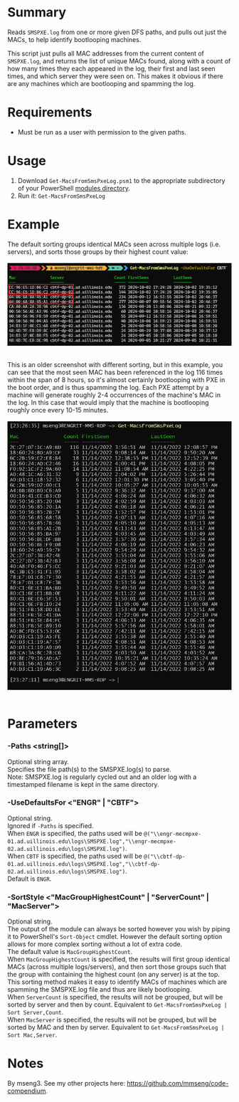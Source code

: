 # Summary
Reads `SMSPXE.log` from one or more given DFS paths, and pulls out just the MACs, to help identify bootlooping machines.  

This script just pulls all MAC addresses from the current content of `SMSPXE.log`, and returns the list of unique MACs found, along with a count of how many times they each appeared in the log, their first and last seen times, and which server they were seen on. This makes it obvious if there are any machines which are bootlooping and spamming the log.  

# Requirements
- Must be run as a user with permission to the given paths.

# Usage
1. Download `Get-MacsFromSmsPxeLog.psm1` to the appropriate subdirectory of your PowerShell [modules directory](https://github.com/engrit-illinois/how-to-install-a-custom-powershell-module).
2. Run it: `Get-MacsFromSmsPxeLog `  

# Example
The default sorting groups identical MACs seen across multiple logs (i.e. servers), and sorts those groups by their highest count value:  
<br />
<img src=".\Get-MacsFromSmsPxeLog_example1b.png" />
<br />
<br />

This is an older screenshot with different sorting, but in this example, you can see that the most seen MAC has been referenced in the log 116 times within the span of 8 hours, so it's almost certainly bootlooping with PXE in the boot order, and is thus spamming the log. Each PXE attempt by a machine will generate roughly 2-4 occurrences of the machine's MAC in the log. In this case that would imply that the machine is bootlooping roughly once every 10-15 minutes.  
<br />
<img src=".\Get-MacsFromSmsPxeLog_example2.png" />
<br />
<br />

# Parameters

### -Paths \<string[]\>
Optional string array.  
Specifies the file path(s) to the SMSPXE.log(s) to parse.  
Note: SMSPXE.log is regularly cycled out and an older log with a timestamped filename is kept in the same directory.  

### -UseDefaultsFor \<"ENGR" | "CBTF"\>
Optional string.  
Ignored if `-Paths` is specified.  
When `ENGR` is specified, the paths used will be `@("\\engr-mecmpxe-01.ad.uillinois.edu\logs\SMSPXE.log","\\engr-mecmpxe-02.ad.uillinois.edu\logs\SMSPXE.log")`.  
When `CBTF` is specified, the paths used will be `@("\\cbtf-dp-01.ad.uillinois.edu\logs\SMSPXE.log","\\cbtf-dp-02.ad.uillinois.edu\logs\SMSPXE.log")`.  
Default is `ENGR`.  

### -SortStyle \<"MacGroupHighestCount" | "ServerCount" | "MacServer"\>
Optional string.  
The output of the module can always be sorted however you wish by piping it to PowerShell's `Sort-Object` cmdlet. However the default sorting option allows for more complex sorting without a lot of extra code.  
The default value is `MacGroupHighestCount`.  
When `MacGroupHighestCount` is specified, the results will first group identical MACs (across multiple logs/servers), and then sort those groups such that the group with containing the highest count (on any server) is at the top. This sorting method makes it easy to identify MACs of machines which are spamming the SMSPXE.log file and thus are likely bootlooping.  
When `ServerCount` is specified, the results will not be grouped, but will be sorted by server and then by count. Equivalent to `Get-MacsFromSmsPxeLog | Sort Server,Count`.  
When `MacServer` is specified, the results will not be grouped, but will be sorted by MAC and then by server. Equivalent to `Get-MacsFromSmsPxeLog | Sort Mac,Server`.  

# Notes
By mseng3. See my other projects here: https://github.com/mmseng/code-compendium.

